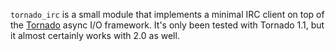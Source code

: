 `tornado_irc` is a small module that implements a minimal IRC client on top
of the [Tornado](http://www.tornadoweb.org/en/stable/) async I/O framework.
It's only been tested with Tornado 1.1, but it almost certainly works with
2.0 as well.
